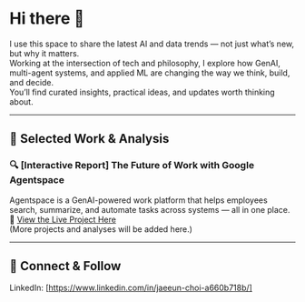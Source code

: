 # Hi there 👋  

I use this space to share the latest AI and data trends — not just what’s new, but why it matters.  
Working at the intersection of tech and philosophy, I explore how GenAI, multi-agent systems, and applied ML are changing the way we think, build, and decide.  
You’ll find curated insights, practical ideas, and updates worth thinking about.

---

## 📌 Selected Work & Analysis

### 🔍 [Interactive Report] The Future of Work with Google Agentspace
Agentspace is a GenAI-powered work platform that helps employees search, summarize, 
and automate tasks across systems 
— all in one place.
🔗 [View the Live Project Here](https://jae-choi.github.io/news/)  
(More projects and analyses will be added here.)

---

## 🤝 Connect & Follow
LinkedIn: [https://www.linkedin.com/in/jaeeun-choi-a660b718b/]
